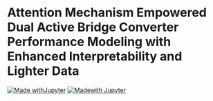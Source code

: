 # Attention Mechanism Empowered Dual Active Bridge Converter Performance Modeling with Enhanced Interpretability and Lighter Data
[![Made withJupyter](https://img.shields.io/badge/Made%20with-Jupyter-orange?style=for-the-badge&logo=Jupyter)](https://jupyter.org/try)
[![Madewith Jupyter](https://img.shields.io/badge/made%20with-Jupyter-?style=for-the-badge&logo=jupyter&logoColor=%23F37626)](https://jupyter.org/try)




